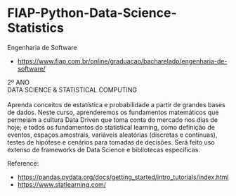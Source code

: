 # FIAP-Python-Data-Science-Statistics

Engenharia de Software

- https://www.fiap.com.br/online/graduacao/bacharelado/engenharia-de-software/

2º ANO<br>
DATA SCIENCE & STATISTICAL COMPUTING<br>
<br>
Aprenda conceitos de estatística e probabilidade a partir de grandes bases de dados. Neste curso, aprenderemos os fundamentos matemáticos que permeiam a cultura Data Driven que toma conta do mercado nos dias de hoje; e todos os fundamentos do statistical learning, como definição de eventos, espaços amostrais, variáveis aleatórias (discretas e contínuas), testes de hipótese e cenários para tomadas de decisões. Será feito uso extenso de frameworks de Data Science e bibliotecas específicas. 

Reference:

- https://pandas.pydata.org/docs/getting_started/intro_tutorials/index.html
- https://www.statlearning.com/
